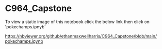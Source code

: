 # C964_Capstone

To view a static image of this notebook click the below link then click on 'pokechamps.ipnyb'

https://nbviewer.org/github/ethanmaxwellharris/C964_Capstone/blob/main/pokechamps.ipynb
